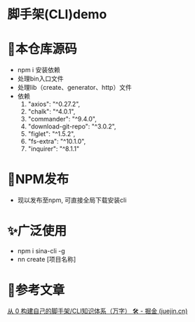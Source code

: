 # 脚手架(CLI)demo

# 🎊本仓库源码

- npm i 安装依赖
- 处理bin入口文件
- 处理lib（create、generator、http）文件
- 依赖
  1. "axios": "^0.27.2",
  2. "chalk": "^4.0.1",
  3. "commander": "^9.4.0",
  4. "download-git-repo": "^3.0.2",
  5. "figlet": "^1.5.2",
  6. "fs-extra": "^10.1.0",
  7. "inquirer": "^8.1.1"

# 🎉NPM发布

- 现以发布至npm, 可直接全局下载安装cli

# ✨广泛使用

- npm i sina-cli -g
- nn create [项目名称]

# 📖参考文章

[从 0 构建自己的脚手架/CLI知识体系（万字） 🛠 - 掘金 (juejin.cn)](https://juejin.cn/post/6966119324478079007#heading-5)
